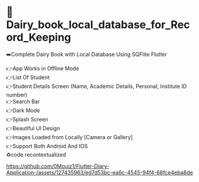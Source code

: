 # 📲 Dairy_book_local_database_for_Record_Keeping

➡️Complete Dairy Book with Local Database Using SQFlite Flutter

👉App Works in Offline Mode<br>
👉List Of Student<br>
👉Student Details Screen (Name, Academic Details, Personal, Institute ID number)<br>
👉Search Bar<br>
👉Dark Mode<br>
👉Splash Screen<br>
👉Beautiful UI Design<br>
👉Images Loaded from Locally [Camera or Gallery]<br>
👉Support Both Android And IOS<br>
♻️code recontextualized


https://github.com/0Mouiz1/Flutter-Diary-Application-/assets/127435963/ed7d53bc-ea6c-4545-94f4-68fce4eba8de

